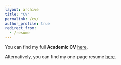 ```yaml
---
layout: archive
title: "CV"
permalink: /cv/
author_profile: true
redirect_from:
  - /resume
---
```


You can find my full **Academic CV** [here](https://drive.google.com/file/d/1iLZBw2RzQfNwfxdf2P9Z-CGvc5j4TVEk/view?usp=sharing).

Alternatively, you can find my one-page resume [here](https://drive.google.com/file/d/1qAlSbXva-XB83CiiaaRlT--Br02E5mOq/view?usp=sharing).
